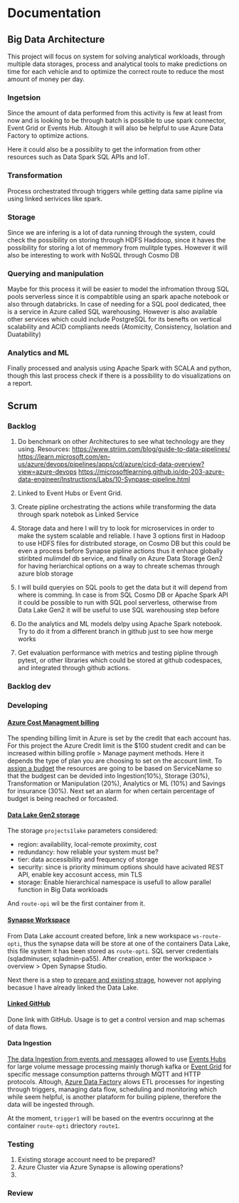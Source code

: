 # Documentation

## Big Data Architecture
This project will focus on system for solving analytical workloads, through multiple data storages, process and analytical tools to make predictions on time for each vehicle and to optimize the correct route to reduce the most amount of money per day.

### Ingetsion
Since the amount of data performed from this activity is few at least from now and is looking to be through batch is possible to use spark connector, Event Grid or Events Hub. Altough it will also be helpful to use Azure Data Factory to optimize actions.

Here it could also be a possiblity to get the information from other resources such as Data Spark SQL APIs and IoT.

### Transformation
Process orchestrated through triggers while getting data same pipline via using linked serivices like spark.

### Storage
Since we are infering is a lot of data running through the system, could check the possibility on storing through HDFS Haddoop, since it haves the possibility for storing a lot of memmory from mulitple types. However it will also be interesting to work with NoSQL through Cosmo DB

### Querying and manipulation
Maybe for this process it will be easier to model the infromation throug SQL pools serverless since it is compabtible using an spark apache notebook or also through databricks. In case of needing for a SQL pool dedicated, thee is a service in Azure called SQL warehousing. However is also available other services which could include PostgreSQL for its benefts on vertical scalability and ACID compliants needs (Atomicity, Consistency, Isolation and Duatability)

### Analytics and ML
Finally processed and analysis using Apache Spark with SCALA and python, though this last process check if there is a possibility to do visualizations on a report.


## Scrum 
### Backlog
1. Do benchmark on other Architectures to see what technology are they using.
Resources:
https://www.striim.com/blog/guide-to-data-pipelines/
https://learn.microsoft.com/en-us/azure/devops/pipelines/apps/cd/azure/cicd-data-overview?view=azure-devops
https://microsoftlearning.github.io/dp-203-azure-data-engineer/Instructions/Labs/10-Synpase-pipeline.html

3. Linked to  Event Hubs or Event Grid.
4. Create pipline orchestrating the actions while transforming the data through spark notebok as Linked Service
5. Storage data and here I will try to look for microservices in order to make the system scalable and reliable. I have 3 options first in Hadoop to use HDFS files for distributed storage, on Cosmo DB but this could be even a process before Synapse pipline actions thus it enhace globally stiribted mulimdel db service, and finally on Azure Data Storage Gen2 for having heriarchical options on a way to chreate schemas through azure blob storage
6. I will build queryies on SQL pools to get the data but it will depend from where is comming. In case is from SQL Cosmo DB or Apache Spark API it could be possible to run with SQL pool serverless, otherwise from Data Lake Gen2 it will be useful to use SQL warehousing step before
7. Do the analytics and ML models delpy using Apache Spark notebook. Try to do it from a different branch in github just to see how merge works
8. Get evaluation performance with metrics and testing pipline through pytest, or other libraries which could be stored at  github codespaces, and integrated through github actions.

### Backlog dev

### Developing
#### [Azure Cost Managment billing](https://learn.microsoft.com/en-us/azure/cost-management-billing/understand/mca-overview)
The spending billing limit in Azure is set by the credit that each account has. For this project the Azure Credit limit is the $100 student credit and can be increased within billing profile > Manage payment methods. Here it depends the type of plan you are choosing to set on the account limit.
To [assign a budget](https://learn.microsoft.com/en-us/azure/cost-management-billing/costs/tutorial-acm-create-budgets) the resources are going to be based on ServiceName so that the budgest can be devided into Ingestion(10%), Storage (30%), Transformation or Manipulation (20%), Analytics or ML (10%) and Savings for insurance (30%). Next set an alarm for when certain percentage of budget is being reached or forcasted.


#### [Data Lake Gen2 storage](https://learn.microsoft.com/en-us/azure/storage/blobs/create-data-lake-storage-account)
The storage ```projects1lake``` parameters considered:
- region: availability, local-remote proximity, cost
- redundancy: how reliable your system must be?
- tier: data accessibility and frequency of storage
- security: since is priority minimum options should have acivated REST API, enable key accosunt access, min TLS
- storage: Enable hierarchical namespace is usefull to allow parallel function in Big Data workloads

And ```route-opi``` wil be the first container from it.

#### [Synapse Workspace](https://learn.microsoft.com/en-us/azure/synapse-analytics/quickstart-create-workspace)
From Data Lake account created before, link a new workspace ```ws-route-opti```, thus the synapse data will be store at one of the containers Data Lake, this file system it has been stored as ```route-opti```. SQL server credentials (sqladminuser, sqladmin-pa55). After creation, enter the workspace > overview > Open Synapse Studio. 

Next there is a step to [prepare and existing strage](https://learn.microsoft.com/en-us/azure/synapse-analytics/quickstart-create-workspace#prepare-an-existing-storage-account-for-use-with-azure-synapse-analytics), however not applying becasue I have already linked the Data Lake. 

#### [Linked GitHub](https://learn.microsoft.com/en-us/azure/data-factory/connector-github?tabs=synapse-analytics)
Done link with GitHub. Usage is to get a control version and map schemas of data flows.

#### Data Ingestion

[The data Ingestion from events and messages](https://learn.microsoft.com/en-us/azure/service-bus-messaging/compare-messaging-services) allowed to use [Events Hubs](https://learn.microsoft.com/en-us/azure/event-hubs/event-hubs-features) for large volume message processing mainly thorugh kafka or [Event Grid](https://learn.microsoft.com/en-us/azure/event-grid/overview) for specific message consumption patterns through MQTT and HTTP protocols. Altough, [Azure Data Factory](https://learn.microsoft.com/en-us/azure/data-factory/introduction) alows ETL processes for ingesting through triggers, managing data flow, scheduling and monitoring which while seem helpful, is another plataform for builing piplene, therefore the data will be ingested through.

At the moment, ```trigger1``` will be based on the eventrs occurinng at the container ```route-opti``` driectory ```route1```.


### Testing
1. Existing storage account need to be prepared?
2. Azure Cluster via Azure Synapse is allowing operations?
3. 

### Review



